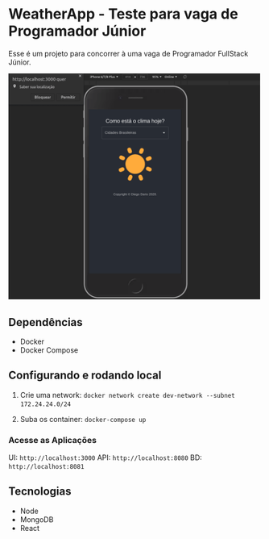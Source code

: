 # WeatherApp - Teste para vaga de Programador Júnior
Esse é um projeto para concorrer à uma vaga de Programador FullStack Júnior.

<section>
    <img src="demo.gif" alt="sol animado" width="500"/>
</section>

## Dependências
* Docker
* Docker Compose

## Configurando e rodando local
 1. Crie uma network: 
 `docker network create dev-network --subnet 172.24.24.0/24`


 1. Suba os container: 
 `docker-compose up`

### Acesse as Aplicações
UI: `http://localhost:3000`
API: `http://localhost:8080`
BD: `http://localhost:8081`
## Tecnologias
* Node
* MongoDB
* React
